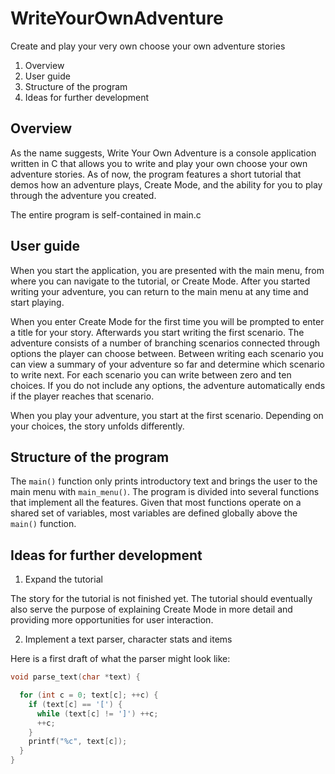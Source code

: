 # WriteYourOwnAdventure
Create and play your very own choose your own adventure stories

1. Overview
2. User guide
3. Structure of the program
4. Ideas for further development

## Overview

As the name suggests, Write Your Own Adventure is a console application written in C that allows you to write and play your own choose your own adventure stories. As of now, the program features a short tutorial that demos how an adventure plays, Create Mode, and the ability for you to play through the adventure you created.

The entire program is self-contained in main.c

## User guide

When you start the application, you are presented with the main menu, from where you can navigate to the tutorial, or Create Mode. After you started writing your adventure, you can return to the main menu at any time and start playing.

When you enter Create Mode for the first time you will be prompted to enter a title for your story. Afterwards you start writing the first scenario. The adventure consists of a number of branching scenarios connected through options the player can choose between. Between writing each scenario you can view a summary of your adventure so far and determine which scenario to write next. For each scenario you can write between zero and ten choices. If you do not include any options, the adventure automatically ends if the player reaches that scenario.

When you play your adventure, you start at the first scenario. Depending on your choices, the story unfolds differently.

## Structure of the program

The ```main()``` function only prints introductory text and brings the user to the main menu with ```main_menu()```. The program is divided into several functions that implement all the features. Given that most functions operate on a shared set of variables, most variables are defined globally above the ```main()``` function.

## Ideas for further development

1. Expand the tutorial

The story for the tutorial is not finished yet. The tutorial should eventually also serve the purpose of explaining Create Mode in more detail and providing more opportunities for user interaction.

2. Implement a text parser, character stats and items

Here is a first draft of what the parser might look like:
```C
void parse_text(char *text) {

  for (int c = 0; text[c]; ++c) {
    if (text[c] == '[') {
      while (text[c] != ']') ++c;
      ++c;
    }
    printf("%c", text[c]);
  }
}
``` 
